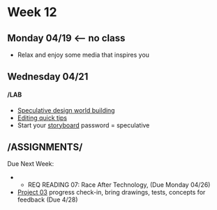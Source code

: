 # Week 12
## Monday 04/19 <-- no class

* Relax and enjoy some media that inspires you 


## Wednesday 04/21

#### /LAB 

* [Speculative design world building](https://docs.google.com/document/d/1a8WdFovmB8ONxMZkmC-SiO_y999h7VncJWHa5ciCg0Y/edit?usp=sharing) 
* [Editing quick tips](https://docs.google.com/presentation/d/13qOxrtrMpmYPSZ4qcbl82TZd2EHHyaBk7luHYXuyA14/edit?usp=sharing)
* Start your [storyboard](https://miro.com/app/board/o9J_lJf8wTg=/) password = speculative 


## /ASSIGNMENTS/

Due Next Week:
* * REQ READING 07: Race After Technology, (Due Monday 04/26) 
* [Project 03](Project3_Seatbelts.md) progress check-in, bring drawings, tests, concepts for feedback (Due 4/28)
